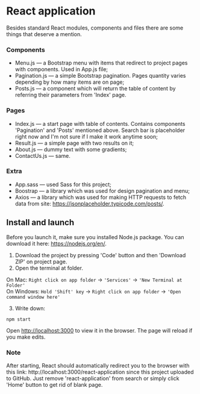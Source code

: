 # React application

Besides standard React modules, components and files there are some things that deserve a mention.

### Components

- Menu.js — a Bootstrap menu with items that redirect to project pages with components. Used in App.js file;
- Pagination.js — a simple Bootstrap pagination. Pages quantity varies depending by how many items are on page;
- Posts.js — a component which will return the table of content by referring their parameters from 'Index' page.

### Pages

- Index.js — a start page with table of contents. Contains components 'Pagination' and 'Posts' mentioned above. Search bar is placeholder right now and I'm not sure if I make it work anytime soon;
- Result.js — a simple page with two results on it;
- About.js — dummy text with some gradients;
- ContactUs.js — same.

### Extra
- App.sass — used Sass for this project;
- Boostrap — a library which was used for design pagination and menu;
- Axios — a library which was used for making HTTP requests to fetch data from site: https://jsonplaceholder.typicode.com/posts/.

## Install and launch

Before you launch it, make sure you installed Node.js package. You can download it here: https://nodejs.org/en/.

1. Download the project by pressing 'Code' button and then 'Download ZIP' on project page.
2. Open the terminal at folder.

On Mac: `Right click on app folder` -> `'Services'` -> `'New Terminal at Folder'` 
<br>
On Windows: `Hold 'Shift' key` -> `Right click on app folder` -> `'Open command window here'` 

3. Write down:

`npm start`

Open [http://localhost:3000](http://localhost:3000) to view it in the browser. The page will reload if you make edits.

### Note
After starting, React should automatically redirect you to the browser with this link: http://localhost:3000/react-application since this project uploaded to GitHub. Just remove 'react-application' from search or simply click 'Home' button to get rid of blank page.
